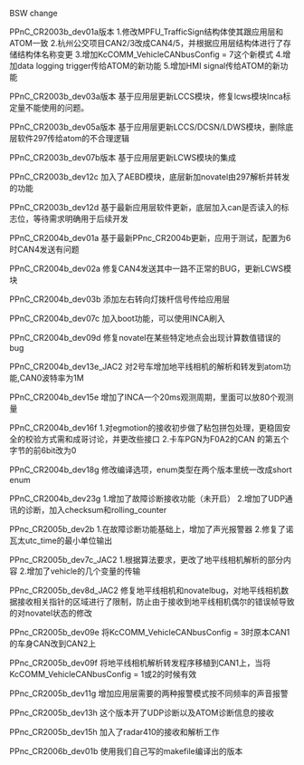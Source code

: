 BSW change

PPnC_CR2003b_dev01a版本
    1.修改MPFU_TrafficSign结构体使其跟应用层和ATOM一致
    2.杭州公交项目CAN2/3改成CAN4/5，并根据应用层结构体进行了存储结构体名称变更
    3.增加KcCOMM_VehicleCANbusConfig = 7这个新模式
    4.增加data logging trigger传给ATOM的新功能
    5.增加HMI signal传给ATOM的新功能

PPnC_CR2003b_dev03a版本
    基于应用层更新LCCS模块，修复lcws模块Inca标定量不能使用的问题。

PPnC_CR2003b_dev05a版本
    基于应用层更新LCCS/DCSN/LDWS模块，删除底层软件297传给atom的不合理逻辑

PPnC_CR2003b_dev07b版本
    基于应用层更新LCWS模块的集成

PPnC_CR2003b_dev12c
   加入了AEBD模块，底层新加novatel由297解析并转发的功能

PPnC_CR2003b_dev12d
   基于最新应用层软件更新，底层加入can是否读入的标志位，等待需求明确用于后续开发

PPnC_CR2004b_dev01a
   基于最新PPnc_CR2004b更新，应用于测试，配置为6时CAN4发送有问题

PPnC_CR2004b_dev02a
   修复CAN4发送其中一路不正常的BUG，更新LCWS模块

PPnC_CR2004b_dev03b
   添加左右转向灯拨杆信号传给应用层

PPnC_CR2004b_dev07c
   加入boot功能，可以使用INCA刷入

PPnC_CR2004b_dev09d
   修复novatel在某些特定地点会出现计算数值错误的bug

PPnC_CR2004b_dev13e_JAC2
   对2号车增加地平线相机的解析和转发到atom功能,CAN0波特率为1M

PPnC_CR2004b_dev15e
   增加了INCA一个20ms观测周期，里面可以放80个观测量

PPnC_CR2004b_dev16f
   1.对egmotion的接收初步做了粘包拼包处理，更稳固安全的校验方式需和成哥讨论，并更改些接口
   2.卡车PGN为F0A2的CAN 的第五个字节的前6bit改为0

PPnC_CR2004b_dev18g
   修改编译选项，enum类型在两个版本里统一改成short enum

PPnC_CR2004b_dev23g
   1.增加了故障诊断接收功能（未开启）
   2.增加了UDP通讯的诊断，加入checksum和rolling_counter

PPnc_CR2005b_dev2b
   1.在故障诊断功能基础上，增加了声光报警器
   2.修复了诺瓦太utc_time的最小单位输出

PPnc_CR2005b_dev7c_JAC2
   1.根据算法要求，更改了地平线相机解析的部分内容
   2.增加了vehicle的几个变量的传输

PPnc_CR2005b_dev8d_JAC2
   修复地平线相机和novatelbug，对地平线相机数据接收相关指针的区域进行了限制，防止由于接收到地平线相机偶尔的错误帧导致的对novatel状态的修改

PPnc_CR2005b_dev09e
   将KcCOMM_VehicleCANbusConfig = 3时原本CAN1的车身CAN改到CAN2上

PPnc_CR2005b_dev09f
   将地平线相机解析转发程序移植到CAN1上，当将KcCOMM_VehicleCANbusConfig = 1或2的时候有效

PPnc_CR2005b_dev11g
   增加应用层需要的两种报警模式按不同频率的声音报警

PPnc_CR2005b_dev13h
   这个版本开了UDP诊断以及ATOM诊断信息的接收

PPnc_CR2005b_dev15h
   加入了radar410的接收和解析工作

PPnc_CR2006b_dev01b
   使用我们自己写的makefile编译出的版本
